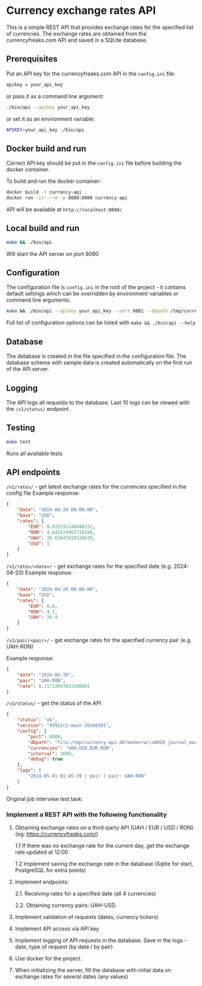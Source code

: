 # Currency exchange rates API

This is a simple REST API that provides exchange rates for the specified list of currencies. The exchange rates are obtained from the currencyfreaks.com API and saved in a SQLite database.

## Prerequisites
Put an API key for the currencyfreaks.com API in the `config.ini` file:
```bash
apikey = your_api_key
```
or pass it as a command line argument:
```bash
./bin/api --apikey your_api_key
```
or set it as an environment variable:
```bash
APIKEY=your_api_key ./bin/api
```

## Docker build and run
Correct API key should be put in the `config.ini` file before building the docker container.

To build and run the docker container:
```bash
docker build -t currency-api .
docker run -it --rm -p 8080:8080 currency-api
```

API will be available at `http://localhost:8080/`

## Local build and run
```bash
make && ./bin/api
```
Will start the API server on port 8080

## Configuration
The configuration file is `config.ini` in the root of the project - it contains default settings which can be overridden by environment variables or command line arguments:

```bash
make && ./bin/api --apikey your_api_key --port 8081 --dbpath /tmp/currency-api.db --currencies UAH,USD,EUR,RON --debug
```
Full list of configuration options can be listed with `make && ./bin/api --help`

## Database
The database is created in the file specified in the configuration file. The database schema with sample data is created automatically on the first run of the API server.

## Logging
The API logs all requests to the database. Last 10 logs can be viewed with the `/v1/status/` endpoint.

## Testing
```bash
make test
```
Runs all available tests

## API endpoints
`/v1/rates/` - get latest exchange rates for the currencies specified in the config file
Example response:
```json
{
	"date": "2024-04-30 00:00:00",
	"base": "USD",
	"rates": {
		"EUR": 0.933291146848332,
		"RON": 4.642474983710198,
		"UAH": 39.63845919120639,
		"USD": 1
	}
}
```

`/v1/rates/<date>/` - get exchange rates for the specified date (e.g. 2024-04-20)
Example response:
```json
{
	"date": "2024-04-20 00:00:00",
	"base": "USD",
	"rates": {
		"EUR": 0.8,
		"RON": 4.7,
		"UAH": 39.4
	}
}
```

`/v1/pair/<pair>/` - get exchange rates for the specified currency pair (e.g. UAH-RON)

Example response:
```json
{
	"date": "2024-04-30",
	"pair": "UAH-RON",
	"rate": 0.11712047033200801
}
```

`/v1/status/` - get the status of the API
```json
{
	"status": "ok",
	"version": "93952c1-main-20240501",
	"config": {
		"port": 8080,
		"dbpath": "file:/tmp/currency-api.db?mode=rwc\u0026_journal_mode=WAL",
		"currencies": "UAH,USD,EUR,RON",
		"interval": 3600,
		"debug": true
	},
	"logs": [
		"2024-05-01 01:45:39 | pair | pair: UAH-RON"
	]
}
```

Original job interview test task:

### Implement a REST API with the following functionality

1. Obtaining exchange rates on a third-party API (UAH / EUR / USD / RON). (eg: https://currencyfreaks.com/)

	1.1 If there was no exchange rate for the current day, get the exchange rate updated at 12:00

	1.2 Implement saving the exchange rate in the database (Sqlite for start, PostgreSQL for extra points)

2. Implement endpoints:

	2.1. Receiving rates for a specified date (all 4 currencies)

	2.2. Obtaining currency pairs: UAH-USD.

3. Implement validation of requests (dates, currency tickers)

4. Implement API access via API key

5. Implement logging of API requests in the database. Save in the logs - date, type of request (by date / by pair)

6. Use docker for the project.

7. When initializing the server, fill the database with initial data on exchange rates for several dates (any values)

